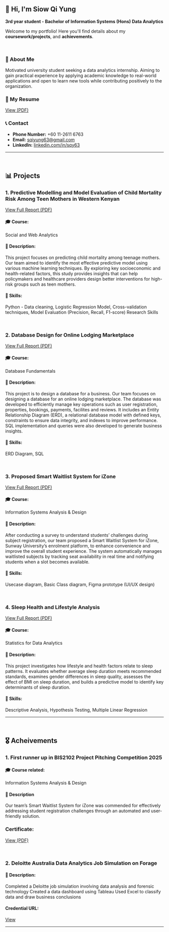 ## 👋 Hi, I'm Siow Qi Yung

**3rd year student - Bachelor of Information Systems (Hons) Data Analytics**

Welcome to my portfolio! Here you'll find details about my **coursework/projects**, and **achievements**.

<br>

### 💬 About Me
Motivated university student seeking a data analytics internship. Aiming to gain practical experience by applying academic knowledge to real-world applications and open to learn new tools while contributing positively to the organization.

### 📄 My Resume 
[View (PDF)](https://github.com/qiyung63/github-portfolio/blob/main/Resume_Siow%20Qi%20Yung_Data%20Analytics.pdf)


### 📞 Contact
- **Phone Number:** +60 11-2611 6763
- **Email:** sqiyung63@gmail.com
- **LinkedIn:** [linkedin.com/in/sqy63](https://linkedin.com/in/sqy63)

---
<br>

## 📊 Projects

### 1. Predictive Modelling and Model Evaluation of Child Mortality Risk Among Teen Mothers in Western Kenyan
[View Full Report (PDF)](https://github.com/qiyung63/github-portfolio/blob/main/Predictive%20Modelling%20and%20Model%20Evaluation%20of%20Child%20Mortality%20Risk%20Among%20Teen%20Mothers%20in%20Western%20Kenya.pdf)
#### 🎓 Course:
Social and Web Analytics

#### 📝 Description:
This project focuses on predicting child mortality among teenage mothers. Our team aimed to identify the most effective predictive model using various machine learning techniques. By exploring key socioeconomic and health-related factors, this study provides insights that can help policymakers and healthcare providers design better interventions for high-risk groups such as teen mothers.

#### 🧠 Skills:
Python - Data cleaning, Logistic Regression Model, Cross-validation techniques, Model Evaluation (Precision, Recall, F1-score)
Research Skills

<br>

### 2. Database Design for Online Lodging Marketplace
[View Full Report (PDF)](https://github.com/qiyung63/github-portfolio/blob/main/SEG1201%20Template%20-%20Final%20Assessment.pdf)
#### 🎓 Course: 
Database Fundamentals

#### 📝 Description: 
This project is to design a database for a business. Our team focuses on designing a database for an online lodging marketplace. The database was developed to efficiently manage key operations such as user registration, properties, bookings, payments, facilites and reviews. It includes an Entity Relationship Diagram (ERD), a relational database model with defined keys, constraints to ensure data integrity, and indexes to improve performance. SQL implementation and queries were also developed to generate business insights.

#### 🧠 Skills:
ERD Diagram, SQL

<br>

### 3.  Proposed Smart Waitlist System for iZone

[View Full Report (PDF)](https://github.com/qiyung63/github-portfolio/blob/main/Sunway's%20Smart%20iZone%20Waitlist%20System.pdf)

#### 🎓 Course: 
Information Systems Analysis & Design

#### 📝 Description:
After conducting a survey to understand students’ challenges during subject registration, our team proposed a Smart Waitlist System for iZone, Sunway University’s enrolment platform, to enhance convenience and improve the overall student experience. The system automatically manages waitlisted subjects by tracking seat availability in real time and notifying students when a slot becomes available.

#### 🧠 Skills:
Usecase diagram, Basic Class diagram, Figma prototype (UI/UX design)

<br>

### 4. Sleep Health and Lifestyle Analysis

[View Full Report (PDF)](https://github.com/qiyung63/github-portfolio/blob/main/Sleep%20Health%20and%20Lifestyle%20Dataset%20Analysis.pdf)

#### 🎓 Course: 
Statistics for Data Analytics

#### 📝 Description:
This project investigates how lifestyle and health factors relate to sleep patterns. It evaluates whether average sleep duration meets recommended standards, examines gender differences in sleep quality, assesses the effect of BMI on sleep duration, and builds a predictive model to identify key determinants of sleep duration.

#### 🧠 Skills:
Descriptive Analysis, Hypothesis Testing, Multiple Linear Regression

---
<br>

## 🎖️ Acheivements

### 1. First runner up in BIS2102 Project Pitching Competition 2025

#### 🎓 Course related:
Information Systems Analysis & Design

#### 📝 Description
Our team’s Smart Waitlist System for iZone was commended for effectively addressing student registration challenges through an automated and user-friendly solution.

### Certificate:
[View (PDF)](https://github.com/qiyung63/github-portfolio/blob/main/Certificate_BIS2102.pdf)

<br>

### 2. Deloitte Australia Data Analytics Job Simulation on Forage

#### 📝 Description:
Completed a Deloitte job simulation involving data analysis and forensic technology 
Created a data dashboard using Tableau 
Used Excel to classify data and draw business conclusions

#### Credential URL:
[View]()

---
<br>


